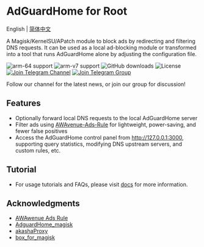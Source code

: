 # AdGuardHome for Root

English | [简体中文](README.md)

A Magisk/KernelSU/APatch module to block ads by redirecting and filtering DNS requests. It can be used as a local ad-blocking module or transformed into a tool that runs AdGuardHome alone by adjusting the configuration file.

![arm-64 support](https://img.shields.io/badge/arm--64-support-ef476f?style=flat&logo=linux&logoColor=white&color=ef476f)
![arm-v7 support](https://img.shields.io/badge/arm--v7-support-ffa500?style=flat&logo=linux&logoColor=white&color=ffa500)
![GitHub downloads](https://img.shields.io/github/downloads/twoone-3/AdguardHome/total?style=flat&logo=github&logoColor=white&color=ffd166)
![License](https://img.shields.io/badge/License-MIT-9b5de5?style=flat&logo=opensourceinitiative&logoColor=white)
[![Join Telegram Channel](https://img.shields.io/badge/Telegram-Join%20Channel-06d6a0?style=flat&logo=telegram&logoColor=white)](https://t.me/adguardhome_for_magisk_release)
[![Join Telegram Group](https://img.shields.io/badge/Telegram-Join%20Group-118ab2?style=flat&logo=telegram&logoColor=white)](https://t.me/+mdZL11mJjxhkYjdl)

Follow our channel for the latest news, or join our group for discussion!

## Features

- Optionally forward local DNS requests to the local AdGuardHome server
- Filter ads using [AWAvenue-Ads-Rule](https://github.com/TG-Twilight/AWAvenue-Ads-Rule) for lightweight, power-saving, and fewer false positives
- Access the AdGuardHome control panel from <http://127.0.0.1:3000>, supporting query statistics, modifying DNS upstream servers, and custom rules, etc.

## Tutorial

- For usage tutorials and FAQs, please visit [docs](/docs/index.md) for more information.

## Acknowledgments

- [AWAwenue Ads Rule](https://github.com/TG-Twilight/AWAvenue-Ads-Rule)
- [AdguardHome_magisk](https://github.com/410154425/AdGuardHome_magisk)
- [akashaProxy](https://github.com/ModuleList/akashaProxy)
- [box_for_magisk](https://github.com/taamarin/box_for_magisk)
